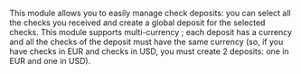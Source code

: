 This module allows you to easily manage check deposits: you can select
all the checks you received and create a global deposit for the selected
checks. This module supports multi-currency ; each deposit has a
currency and all the checks of the deposit must have the same currency
(so, if you have checks in EUR and checks in USD, you must create 2
deposits: one in EUR and one in USD).

